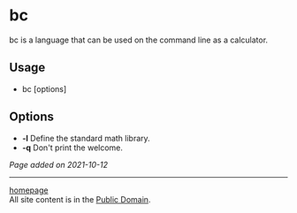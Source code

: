 # bc
bc is a language that can be used on the command line as a calculator.

## Usage
- bc [options]

## Options
- **-l** Define the standard math library.
- **-q** Don't print the welcome.

*Page added on 2021-10-12*

---

[homepage](../index.html)\
All site content is in the [Public Domain](http://unlicense.org/).
